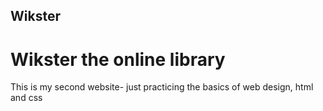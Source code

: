 ## Wikster
# Wikster the online library  
This is my second website- just practicing the basics of web design, html and css
